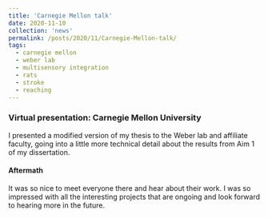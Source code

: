 ```yaml
---
title: 'Carnegie Mellon talk'
date: 2020-11-10
collection: 'news'
permalink: /posts/2020/11/Carnegie-Mellon-talk/
tags:
  - carnegie mellon
  - weber lab
  - multisensory integration
  - rats
  - stroke
  - reaching
---
```


### Virtual presentation: Carnegie Mellon University ###
I presented a modified version of my thesis to the Weber lab and affiliate faculty, going into a little more technical detail about the results from Aim 1 of my dissertation. 

#### Aftermath ####
It was so nice to meet everyone there and hear about their work. I was so impressed with all the interesting projects that are ongoing and look forward to hearing more in the future.